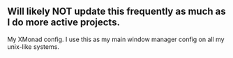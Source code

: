 ## Will likely NOT update this frequently as much as I do more active projects.

My XMonad config. I use this as my main window manager config on all my unix-like systems.
